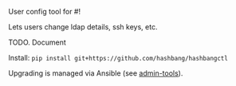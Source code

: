User config tool for #!

Lets users change ldap details, ssh keys, etc.

TODO. Document

Install: `pip install git+https://github.com/hashbang/hashbangctl`

Upgrading is managed via Ansible (see [admin-tools](https://github.com/hashbang/admin-tools)).

